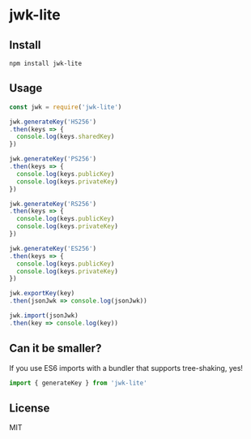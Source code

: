 # jwk-lite

## Install

`npm install jwk-lite`

## Usage

```javascript
const jwk = require('jwk-lite')

jwk.generateKey('HS256')
.then(keys => {
  console.log(keys.sharedKey)
})

jwk.generateKey('PS256')
.then(keys => {
  console.log(keys.publicKey)
  console.log(keys.privateKey)
})

jwk.generateKey('RS256')
.then(keys => {
  console.log(keys.publicKey)
  console.log(keys.privateKey)
})

jwk.generateKey('ES256')
.then(keys => {
  console.log(keys.publicKey)
  console.log(keys.privateKey)
})

jwk.exportKey(key)
.then(jsonJwk => console.log(jsonJwk))

jwk.import(jsonJwk)
.then(key => console.log(key))
```

## Can it be smaller?

If you use ES6 imports with a bundler that supports tree-shaking, yes!

```javascript
import { generateKey } from 'jwk-lite'
```

## License

MIT
